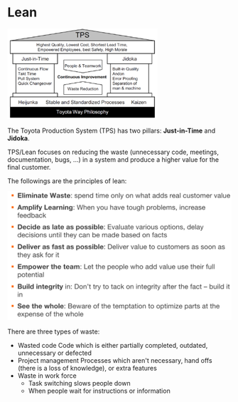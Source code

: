 # Lean

<img src="res/Lean/image-20230525084520103.png" alt="image-20230525084520103" style="zoom: 33%;" />

The Toyota Production System (TPS) has two pillars: **Just-in-Time** and **Jidoka**.

TPS/Lean focuses on reducing the waste (unnecessary code, meetings, documentation, bugs, ...) in a system and produce a higher value for the final customer.

The followings are the principles of lean:

![image-20230525084856677](res/Lean/image-20230525084856677.png)

There are three types of waste:

* Wasted code
  Code which is either partially completed, outdated, unnecessary or defected
* Project management
  Processes which aren't necessary, hand offs (there is a loss of knowledge), or extra features
* Waste in work force
  * Task switching slows people down
  * When people wait for instructions or information


